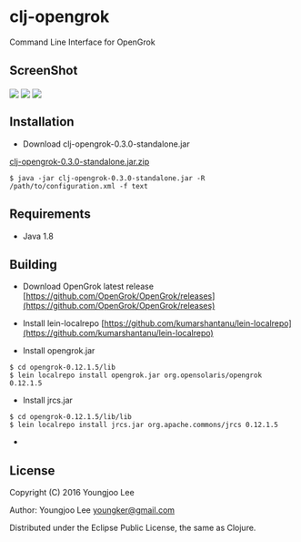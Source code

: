 # clj-opengrok

Command Line Interface for OpenGrok



## ScreenShot

<img align="center" src="https://raw.github.com/youngker/clj-opengrok/master/img/usage.png">
<img align="center" src="https://raw.github.com/youngker/clj-opengrok/master/img/pagination.png">
<img align="center" src="https://raw.github.com/youngker/clj-opengrok/master/img/command.png">

## Installation

- Download clj-opengrok-0.3.0-standalone.jar

[clj-opengrok-0.3.0-standalone.jar.zip](https://github.com/youngker/clj-opengrok/files/126413/clj-opengrok-0.3.0-standalone.jar.zip)

```shell
$ java -jar clj-opengrok-0.3.0-standalone.jar -R /path/to/configuration.xml -f text
```

## Requirements

* Java 1.8

## Building

- Download OpenGrok latest release [https://github.com/OpenGrok/OpenGrok/releases](https://github.com/OpenGrok/OpenGrok/releases)

- Install lein-localrepo [https://github.com/kumarshantanu/lein-localrepo](https://github.com/kumarshantanu/lein-localrepo)

- Install opengrok.jar

```shell
$ cd opengrok-0.12.1.5/lib
$ lein localrepo install opengrok.jar org.opensolaris/opengrok 0.12.1.5
```

- Install jrcs.jar

```shell
$ cd opengrok-0.12.1.5/lib/lib
$ lein localrepo install jrcs.jar org.apache.commons/jrcs 0.12.1.5
```

-


## License

Copyright (C) 2016 Youngjoo Lee

Author: Youngjoo Lee <youngker@gmail.com>

Distributed under the Eclipse Public License, the same as Clojure.

